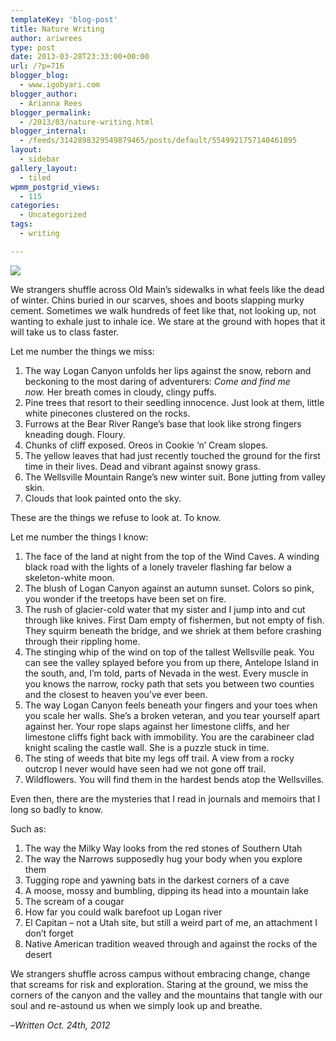 ```yaml
---
templateKey: 'blog-post'
title: Nature Writing
author: ariwrees
type: post
date: 2013-03-28T23:33:00+00:00
url: /?p=716
blogger_blog:
  - www.igobyari.com
blogger_author:
  - Arianna Rees
blogger_permalink:
  - /2013/03/nature-writing.html
blogger_internal:
  - /feeds/3142898329549879465/posts/default/5549921757140461095
layout:
  - sidebar
gallery_layout:
  - tiled
wpmm_postgrid_views:
  - 115
categories:
  - Uncategorized
tags:
  - writing

---
```

[![](http://www.igobyari.com/wp-content/uploads/2013/03/Dana_Stopler_DSC_0087.jpg)](http://www.igobyari.com/wp-content/uploads/2013/03/Dana_Stopler_DSC_0087-1.jpg)

We strangers shuffle across Old Main’s sidewalks in what feels like the dead of winter. Chins buried in our scarves, shoes and boots slapping murky cement. Sometimes we walk hundreds of feet like that, not looking up, not wanting to exhale just to inhale ice. We stare at the ground with hopes that it will take us to class faster.

Let me number the things we miss:

1.  The way Logan Canyon unfolds her lips against the snow, reborn and beckoning to the most daring of adventurers: _Come and find me now._ Her breath comes in cloudy, clingy puffs.
2.  Pine trees that resort to their seedling innocence. Just look at them, little white pinecones clustered on the rocks.
3.  Furrows at the Bear River Range’s base that look like strong fingers kneading dough. Floury.
4.  Chunks of cliff exposed. Oreos in Cookie ‘n’ Cream slopes.
5.  The yellow leaves that had just recently touched the ground for the first time in their lives. Dead and vibrant against snowy grass.
6.  The Wellsville Mountain Range’s new winter suit. Bone jutting from valley skin.
7.  Clouds that look painted onto the sky.

These are the things we refuse to look at. To know.

Let me number the things I know:

1.  The face of the land at night from the top of the Wind Caves. A winding black road with the lights of a lonely traveler flashing far below a skeleton-white moon.
2.  The blush of Logan Canyon against an autumn sunset. Colors so pink, you wonder if the treetops have been set on fire.
3.  The rush of glacier-cold water that my sister and I jump into and cut through like knives. First Dam empty of fishermen, but not empty of fish. They squirm beneath the bridge, and we shriek at them before crashing through their rippling home.
4.  The stinging whip of the wind on top of the tallest Wellsville peak. You can see the valley splayed before you from up there, Antelope Island in the south, and, I’m told, parts of Nevada in the west. Every muscle in you knows the narrow, rocky path that sets you between two counties and the closest to heaven you’ve ever been.
5.  The way Logan Canyon feels beneath your fingers and your toes when you scale her walls. She’s a broken veteran, and you tear yourself apart against her. Your rope slaps against her limestone cliffs, and her limestone cliffs fight back with immobility. You are the carabineer clad knight scaling the castle wall. She is a puzzle stuck in time.
6.  The sting of weeds that bite my legs off trail. A view from a rocky outcrop I never would have seen had we not gone off trail.
7.  Wildflowers. You will find them in the hardest bends atop the Wellsvilles.

Even then, there are the mysteries that I read in journals and memoirs that I long so badly to know.

Such as:

1.  The way the Milky Way looks from the red stones of Southern Utah
2.  The way the Narrows supposedly hug your body when you explore them
3.  Tugging rope and yawning bats in the darkest corners of a cave
4.  A moose, mossy and bumbling, dipping its head into a mountain lake
5.  The scream of a cougar
6.  How far you could walk barefoot up Logan river
7.  El Capitan – not a Utah site, but still a weird part of me, an attachment I don’t forget
8.  Native American tradition weaved through and against the rocks of the desert

We strangers shuffle across campus without embracing change, change that screams for risk and exploration. Staring at the ground, we miss the corners of the canyon and the valley and the mountains that tangle with our soul and re-astound us when we simply look up and breathe.

–_Written Oct. 24th, 2012_